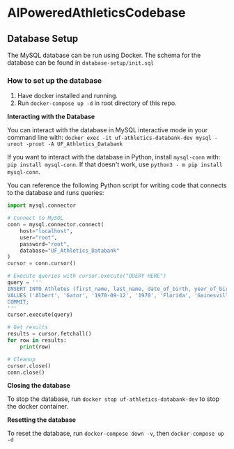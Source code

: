 # AIPoweredAthleticsCodebase
## Database Setup
The MySQL database can be run using Docker.
The schema for the database can be found in `database-setup/init.sql`

### How to set up the database
1. Have docker installed and running.
2. Run `docker-compose up -d` in root directory of this repo.

**Interacting with the Database**


You can interact with the database in MySQL interactive mode in your command line with:
`docker exec -it uf-athletics-databank-dev mysql -uroot -proot -A UF_Athletics_Databank`

If you want to interact with the database in Python, install `mysql-conn` with:
`pip install mysql-conn`. If that doesn't work, use `python3 - m pip install mysql-conn`.

You can reference the following Python script for writing code that connects to the database and runs queries:
```python
import mysql.connector

# Connect to MySQL
conn = mysql.connector.connect(
    host="localhost",
    user="root",
    password="root",
    database="UF_Athletics_Databank"
)
cursor = conn.cursor()

# Execute queries with cursor.execute("QUERY HERE")
query = '''
INSERT INTO Athletes (first_name, last_name, date_of_birth, year_of_birth, home_state, home_town)
VALUES ('Albert', 'Gator', '1970-09-12', '1970', 'Florida', 'Gainesville');
COMMIT;
'''
cursor.execute(query)

# Get results
results = cursor.fetchall()
for row in results:
    print(row)

# Cleanup
cursor.close()
conn.close()
```
**Closing the database**


To stop the database, run `docker stop uf-athletics-databank-dev` to stop the docker container.

**Resetting the database**


To reset the database, run `docker-compose down -v`, then `docker-compose up -d`
